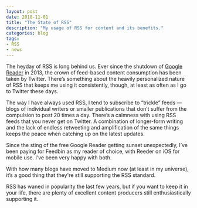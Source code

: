 ```yaml
---
layout: post
date: 2018-11-01
title: "The State of RSS"
description: "My usage of RSS for content and its benefits."
categories: blog
tags:
- RSS
- news
---
```


The heyday of RSS is long behind us. Ever since the shutdown of [Google Reader](https://en.wikipedia.org/wiki/Google_Reader "Google Reader") in 2013, the crown of feed-based content consumption has been taken by Twitter. There’s something about the heavily personalized nature of RSS that keeps me using it consistently, though, at least as often as I go to Twitter these days.

The way I have always used RSS, I tend to subscribe to “trickle” feeds — blogs of individual writers or smaller publications that don’t suffer from the compulsion to post 20 times a day. There’s a calmness with using RSS feeds that you never get on Twitter. A combination of longer-form writing and the lack of endless retweeting and amplification of the same things keeps the peace when catching up on the latest updates.

Since the sting of the free Google Reader getting sunset unexpectedly, I’ve been paying for Feedbin as my reader of choice, with Reeder on iOS for mobile use. I’ve been very happy with both.

With how many blogs have moved to Medium now (at least in my universe), it’s a good thing that they're still supporting the RSS standard.

RSS has waned in popularity the last few years, but if you want to keep it in your life, there are plenty of excellent content producers still enthusiastically supporting it.
